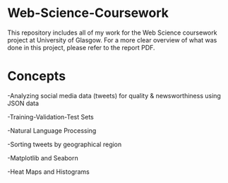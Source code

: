 # Web-Science-Coursework
This repository includes all of my work for the Web Science coursework project at University of Glasgow.
For a more clear overview of what was done in this project, please refer to the report PDF.

# Concepts
-Analyzing social media data (tweets) for quality & newsworthiness using JSON data

-Training-Validation-Test Sets

-Natural Language Processing

-Sorting tweets by geographical region

-Matplotlib and Seaborn

-Heat Maps and Histograms
